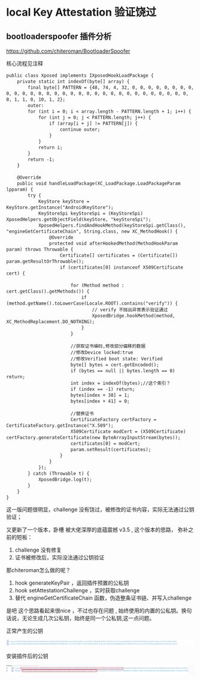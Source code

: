 # local Key Attestation 验证饶过

## bootloaderspoofer 插件分析

https://github.com/chiteroman/BootloaderSpoofer

核心流程见注释
```agsl
public class Xposed implements IXposedHookLoadPackage {
    private static int indexOf(byte[] array) {
        final byte[] PATTERN = {48, 74, 4, 32, 0, 0, 0, 0, 0, 0, 0, 0, 0, 0, 0, 0, 0, 0, 0, 0, 0, 0, 0, 0, 0, 0, 0, 0, 0, 0, 0, 0, 0, 0, 0, 0, 1, 1, 0, 10, 1, 2};
        outer:
        for (int i = 0; i < array.length - PATTERN.length + 1; i++) {
            for (int j = 0; j < PATTERN.length; j++) {
                if (array[i + j] != PATTERN[j]) {
                    continue outer;
                }
            }
            return i;
        }
        return -1;
    }

    @Override
    public void handleLoadPackage(XC_LoadPackage.LoadPackageParam lpparam) {
        try {
            KeyStore keyStore = KeyStore.getInstance("AndroidKeyStore");
            KeyStoreSpi keyStoreSpi = (KeyStoreSpi) XposedHelpers.getObjectField(keyStore, "keyStoreSpi");
            XposedHelpers.findAndHookMethod(keyStoreSpi.getClass(), "engineGetCertificateChain", String.class, new XC_MethodHook() {
                @Override
                protected void afterHookedMethod(MethodHookParam param) throws Throwable {
                    Certificate[] certificates = (Certificate[]) param.getResultOrThrowable();
                    if (certificates[0] instanceof X509Certificate cert) {

                        for (Method method : cert.getClass().getMethods()) {
                            if (method.getName().toLowerCase(Locale.ROOT).contains("verify")) {
                                // verify 不抛出异常表示验证通过
                                XposedBridge.hookMethod(method, XC_MethodReplacement.DO_NOTHING);
                            }
                        }

                        //获取证书编码,修改部分偏移的数据
                        //修改Device locked:true
                        //修改Verified boot state: Verified
                        byte[] bytes = cert.getEncoded();
                        if (bytes == null || bytes.length == 0) return;
                        int index = indexOf(bytes);//这个索引？
                        if (index == -1) return;
                        bytes[index + 38] = 1;
                        bytes[index + 41] = 0;

                        //替换证书
                        CertificateFactory certFactory = CertificateFactory.getInstance("X.509");
                        X509Certificate modCert = (X509Certificate) certFactory.generateCertificate(new ByteArrayInputStream(bytes));
                        certificates[0] = modCert;
                        param.setResult(certificates);
                    }
                }
            });
        } catch (Throwable t) {
            XposedBridge.log(t);
        }
    }
}
```
这一版问题很明显，challenge 没有饶过，被修改的证书内容，实际无法通过公钥验证；



又更新了一个版本，卧槽 被大佬深厚的底蕴震撼
v3.5 , 这个版本的思路， 弥补之前的短板：

1. challenge 没有修复
2. 证书被修改后，实际没法通过公钥验证

那chiteroman怎么做的呢？
1. hook generateKeyPair ，返回插件预置的公私钥 
2. hook setAttestationChallenge ，实时获取challenge
3. 替代 engineGetCertificateChain  函数，伪造整条证书链、并写入challenge

是吧 这个思路看起来很nice ，不过也存在问题 , 始终使用的内置的公私钥。换句话说，无论生成几次公私钥，始终是同一个公私钥,这一点问题。

正常产生的公钥

![image-20231222202803391](assets/image-20231222202803391.png)

安装插件后的公钥

![image-20231222202915406](assets/image-20231222202915406.png)
